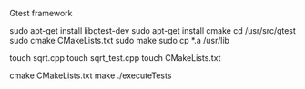 Gtest framework

sudo apt-get install libgtest-dev
sudo apt-get install cmake
cd /usr/src/gtest
sudo cmake CMakeLists.txt
sudo make
sudo cp *.a /usr/lib






touch sqrt.cpp
touch sqrt_test.cpp
touch CMakeLists.txt



cmake CMakeLists.txt
make
./executeTests